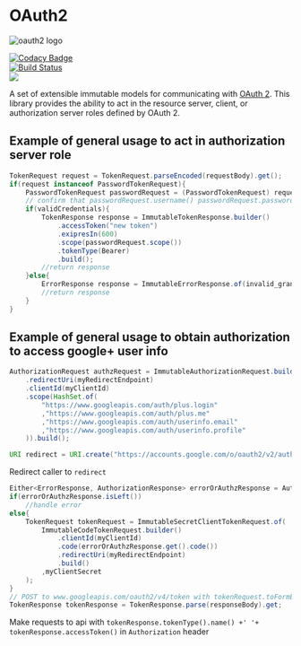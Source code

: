 # OAuth2

![oauth2 logo](https://oauth.net/images/oauth-2-sm.png)

[![Codacy Badge](https://api.codacy.com/project/badge/Grade/3a0671eb8065458c879a68c3bba63617)](https://www.codacy.com/app/nfischer921/OAuth2?utm_source=github.com&amp;utm_medium=referral&amp;utm_content=kag0/OAuth2&amp;utm_campaign=Badge_Grade)  
[![Build Status](https://travis-ci.org/kag0/OAuth2.svg?branch=master)](https://travis-ci.org/kag0/OAuth2)  
[![](https://jitpack.io/v/kag0/oauth2.svg)](https://jitpack.io/#kag0/oauth2)  

A set of extensible immutable models for communicating with [OAuth 2](https://tools.ietf.org/html/rfc6749).
This library provides the ability to act in the resource server, client, or authorization server roles defined by OAuth 2.

## Example of general usage to act in authorization server role

```java
TokenRequest request = TokenRequest.parseEncoded(requestBody).get();
if(request instanceof PasswordTokenRequest){
	PasswordTokenRequest passwordRequest = (PasswordTokenRequest) request;
	// confirm that passwordRequest.username() passwordRequest.password() are valid credentials
	if(validCredentials){
		TokenResponse response = ImmutableTokenResponse.builder()
			.accessToken("new token")
			.exipresIn(600)
			.scope(passwordRequest.scope())
			.tokenType(Bearer)
			.build();
		//return response
	}else{
		ErrorResponse response = ImmutableErrorResponse.of(invalid_grant);
		//return response
	}
}
```

## Example of general usage to obtain authorization to access google+ user info

```java
AuthorizationRequest authzRequest = ImmutableAuthorizationRequest.builder()
	.redirectUri(myRedirectEndpoint)
	.clientId(myClientId)
	.scope(HashSet.of(
		"https://www.googleapis.com/auth/plus.login"
		,"https://www.googleapis.com/auth/plus.me"
		,"https://www.googleapis.com/auth/userinfo.email"
		,"https://www.googleapis.com/auth/userinfo.profile"
	)).build();

URI redirect = URI.create("https://accounts.google.com/o/oauth2/v2/auth?" + authzRequest.toFormEncoded());
```
Redirect caller to `redirect`

```java
Either<ErrorResponse, AuthorizationResponse> errorOrAuthzResponse = AuthorizationResponse.parseEncoded(request.getQuery());
if(errorOrAuthzResponse.isLeft())
	//handle error
else{
	TokenRequest tokenRequest = ImmutableSecretClientTokenRequest.of(
		ImmutableCodeTokenRequest.builder()
			.clientId(myClientId)
			.code(errorOrAuthzResponse.get().code())
			.redirectUri(myRedirectEndpoint)
			.build()
		,myClientSecret
	);
}
// POST to www.googleapis.com/oauth2/v4/token with tokenRequest.toFormEncoded() in body
TokenResponse tokenResponse = TokenResponse.parse(responseBody).get;
```

Make requests to api with `tokenResponse.tokenType().name() +' '+ tokenResponse.accessToken()` in `Authorization` header
